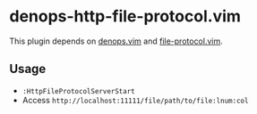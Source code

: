 # denops-http-file-protocol.vim

This plugin depends on [denops.vim](https://github.com/vim-denops/denops.vim) and [file-protocol.vim](https://github.com/lambdalisue/file-protocol.vim).

## Usage

- `:HttpFileProtocolServerStart`
- Access `http://localhost:11111/file/path/to/file:lnum:col`
